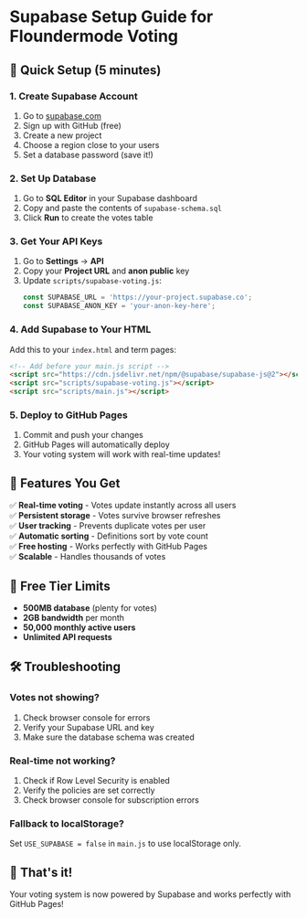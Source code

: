 # Supabase Setup Guide for Floundermode Voting

## 🚀 Quick Setup (5 minutes)

### 1. Create Supabase Account
1. Go to [supabase.com](https://supabase.com)
2. Sign up with GitHub (free)
3. Create a new project
4. Choose a region close to your users
5. Set a database password (save it!)

### 2. Set Up Database
1. Go to **SQL Editor** in your Supabase dashboard
2. Copy and paste the contents of `supabase-schema.sql`
3. Click **Run** to create the votes table

### 3. Get Your API Keys
1. Go to **Settings** → **API**
2. Copy your **Project URL** and **anon public** key
3. Update `scripts/supabase-voting.js`:
   ```javascript
   const SUPABASE_URL = 'https://your-project.supabase.co';
   const SUPABASE_ANON_KEY = 'your-anon-key-here';
   ```

### 4. Add Supabase to Your HTML
Add this to your `index.html` and term pages:
```html
<!-- Add before your main.js script -->
<script src="https://cdn.jsdelivr.net/npm/@supabase/supabase-js@2"></script>
<script src="scripts/supabase-voting.js"></script>
<script src="scripts/main.js"></script>
```

### 5. Deploy to GitHub Pages
1. Commit and push your changes
2. GitHub Pages will automatically deploy
3. Your voting system will work with real-time updates!

## 🎯 Features You Get

✅ **Real-time voting** - Votes update instantly across all users  
✅ **Persistent storage** - Votes survive browser refreshes  
✅ **User tracking** - Prevents duplicate votes per user  
✅ **Automatic sorting** - Definitions sort by vote count  
✅ **Free hosting** - Works perfectly with GitHub Pages  
✅ **Scalable** - Handles thousands of votes  

## 🔧 Free Tier Limits

- **500MB database** (plenty for votes)
- **2GB bandwidth** per month
- **50,000 monthly active users**
- **Unlimited API requests**

## 🛠️ Troubleshooting

### Votes not showing?
1. Check browser console for errors
2. Verify your Supabase URL and key
3. Make sure the database schema was created

### Real-time not working?
1. Check if Row Level Security is enabled
2. Verify the policies are set correctly
3. Check browser console for subscription errors

### Fallback to localStorage?
Set `USE_SUPABASE = false` in `main.js` to use localStorage only.

## 🎉 That's it!

Your voting system is now powered by Supabase and works perfectly with GitHub Pages!
